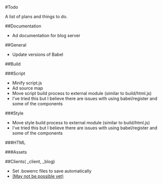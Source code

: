 #Todo

A list of plans and things to do.

##Documentation
- Ad documentation for blog server

##General
- Update versions of Babel

##Build

###Script
 - Minify script.js
 - Ad source map
 - Move script build process to external module (similar to build/html.js)
  - I've tried this but I believe there are issues with using babel/register and some of the components

###Style
 - Move style build process to external module (similar to build/html.js)
  - I've tried this but I believe there are issues with using babel/register and some of the components

###HTML

###Assets


##Clients( \_client, \_blog)
- Set .bowerrc files to save automatically
 - [(May not be possible yet)](https://github.com/bower/bower/issues/1040)
